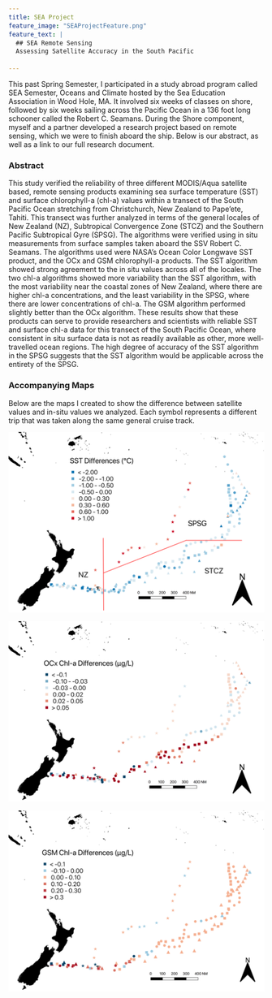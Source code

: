 ```yaml
---
title: SEA Project
feature_image: "SEAProjectFeature.png"
feature_text: |
  ## SEA Remote Sensing
  Assessing Satellite Accuracy in the South Pacific
  
---
```


This past Spring Semester, I participated in a study abroad program called SEA Semester, Oceans and Climate hosted by the Sea Education Association in Wood Hole, MA. It involved six weeks of classes on shore, followed by six weeks sailing across the Pacific Ocean in a 136 foot long schooner called the Robert C. Seamans. During the Shore component, myself and a partner developed a research project based on remote sensing, which we were to finish aboard the ship. Below is our abstract, as well as a link to our full research document.

### Abstract

This study verified the reliability of three different MODIS/Aqua satellite based, remote sensing products examining sea surface temperature (SST) and surface chlorophyll-a (chl-a) values within a transect of the South Pacific Ocean stretching from Christchurch, New Zealand to Pape’ete, Tahiti. This transect was further analyzed in terms of the general locales of New Zealand (NZ), Subtropical Convergence Zone (STCZ) and the Southern Pacific Subtropical Gyre (SPSG). The algorithms were verified using in situ measurements from surface samples taken aboard the SSV Robert C. Seamans. The algorithms used were NASA’s Ocean Color Longwave SST product, and the OCx and GSM chlorophyll-a products. The SST algorithm showed strong agreement to the in situ values across all of the locales. The two chl-a algorithms showed more variability than the SST algorithm, with the most variability near the coastal zones of New Zealand, where there are higher chl-a concentrations, and the least variability in the SPSG, where there are lower concentrations of chl-a. The GSM algorithm performed slightly better than the OCx algorithm. These results show that these products can serve to provide researchers and scientists with reliable SST and surface chl-a data for this transect of the South Pacific Ocean, where consistent in situ surface data is not as readily available as other, more well-travelled ocean regions. The high degree of accuracy of the SST algorithm in the SPSG suggests that the SST algorithm would be applicable across the entirety of the SPSG. 

### Accompanying Maps

Below are the maps I created to show the difference between satellite values and in-situ values we analyzed. Each symbol represents a different trip that was taken along the same general cruise track.

![SSTDiffMapBetterFinal](SSTDiffMapBetterFinal.png)

![OCxDiffMapBetterFinal](OCxDiffMapBetterFinal.png)

![GSMDiffMapBetterFinal](GSMDiffMapBetterFinal.png)
